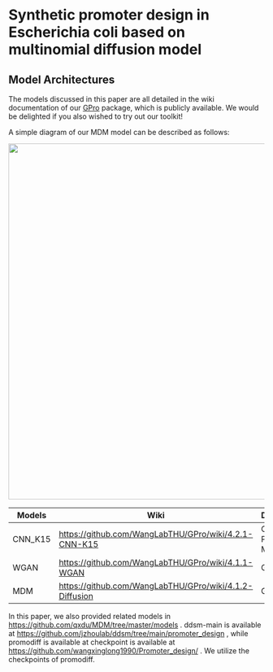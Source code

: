 # Synthetic promoter design in Escherichia coli based on multinomial diffusion model

## Model Architectures

The models discussed in this paper are all detailed in the wiki documentation of our [GPro](https://github.com/WangLabTHU/GPro/tree/main/gpro) package, which is publicly available. We would be delighted if you also wished to try out our toolkit!

A simple diagram of our MDM model can be described as follows:

<img src="[https://img-blog.csdnimg.cn/2020102116384135.png](https://github.com/qxdu/MDM/assets/59758004/97830654-5b13-43fd-89a0-b8433b166c97)" width="700px">

|Models|Wiki|Description|
|----|----|----|
| CNN_K15|https://github.com/WangLabTHU/GPro/wiki/4.2.1-CNN-K15| Our Predictive Model|
| WGAN| https://github.com/WangLabTHU/GPro/wiki/4.1.1-WGAN| Generator|
| MDM| https://github.com/WangLabTHU/GPro/wiki/4.1.2-Diffusion| Generator|

In this paper, we also provided related models in https://github.com/qxdu/MDM/tree/master/models . ddsm-main is available at https://github.com/jzhoulab/ddsm/tree/main/promoter_design , while promodiff is available at checkpoint is available at https://github.com/wangxinglong1990/Promoter_design/ . We utilize the checkpoints of promodiff.

## 
